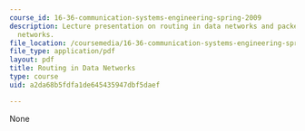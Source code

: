 ```yaml
---
course_id: 16-36-communication-systems-engineering-spring-2009
description: Lecture presentation on routing in data networks and packet switched
  networks.
file_location: /coursemedia/16-36-communication-systems-engineering-spring-2009/a2da68b5fdfa1de645435947dbf5daef_MIT16_36s09_lec23_24.pdf
file_type: application/pdf
layout: pdf
title: Routing in Data Networks
type: course
uid: a2da68b5fdfa1de645435947dbf5daef

---
```

None